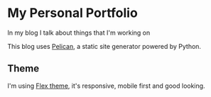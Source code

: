 # My Personal Portfolio

In my blog I talk about things that I'm working on

This blog uses [Pelican](http://blog.getpelican.com/), a static site generator powered by Python.

## Theme

I'm using [Flex theme](https://github.com/alexandrevicenzi/Flex), it's responsive, mobile first and good looking.